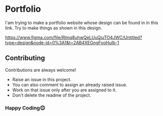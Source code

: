 # Portfolio
I'am trying to make a portfolio website whose design can be found in in this link. Try to make things as shown in this design. 

https://www.figma.com/file/Rlmq8uhwQeLUuQiuTO4JWC/Untitled?type=design&node-id=0%3A1&t=2AB4XEGngFooHulb-1


## Contributing

Contributions are always welcome!

- Raise an issue in this project.
- You can also comment to assign an already raised issue.
- Work on that issue only after you are assigned to it. 
- Don't delete the readme of the project. 

### Happy Coding😊
